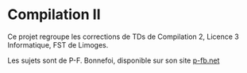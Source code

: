 Compilation II
=============

Ce projet regroupe les corrections de TDs de Compilation 2, Licence 3 Informatique, FST de Limoges.

Les sujets sont de P-F. Bonnefoi, disponible sur son site [p-fb.net](http://p-fb.net)

